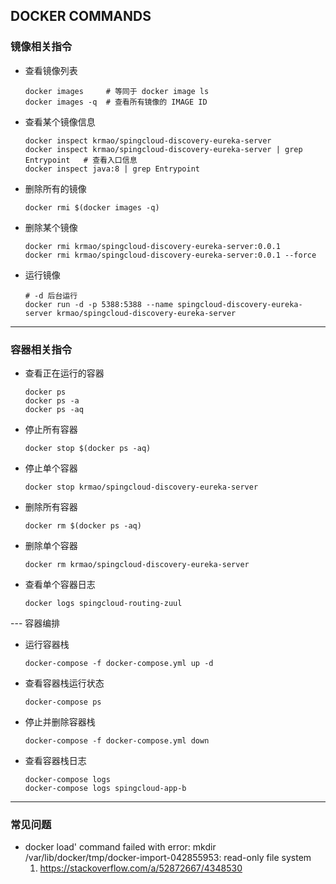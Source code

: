 ## DOCKER COMMANDS
### 镜像相关指令
* 查看镜像列表
    ```shell script
    docker images     # 等同于 docker image ls
    docker images -q  # 查看所有镜像的 IMAGE ID
    ```
* 查看某个镜像信息
    ```shell script
    docker inspect krmao/spingcloud-discovery-eureka-server
    docker inspect krmao/spingcloud-discovery-eureka-server | grep Entrypoint   # 查看入口信息
    docker inspect java:8 | grep Entrypoint
    ```
* 删除所有的镜像
    ```shell script
    docker rmi $(docker images -q)
    ```
* 删除某个镜像
    ```shell script
    docker rmi krmao/spingcloud-discovery-eureka-server:0.0.1
    docker rmi krmao/spingcloud-discovery-eureka-server:0.0.1 --force
    ```
* 运行镜像
    ```shell script
    # -d 后台运行
    docker run -d -p 5388:5388 --name spingcloud-discovery-eureka-server krmao/spingcloud-discovery-eureka-server
    ```
  
---
     
### 容器相关指令   
* 查看正在运行的容器
    ```shell script
    docker ps
    docker ps -a
    docker ps -aq
    ```
* 停止所有容器
    ```shell script
    docker stop $(docker ps -aq)
    ```
* 停止单个容器
    ```shell script
    docker stop krmao/spingcloud-discovery-eureka-server
    ```
* 删除所有容器
    ```shell script
    docker rm $(docker ps -aq)
    ```
* 删除单个容器
    ```shell script
    docker rm krmao/spingcloud-discovery-eureka-server
    ```
* 查看单个容器日志
    ```shell script
    docker logs spingcloud-routing-zuul
    ```

--- 容器编排
* 运行容器栈
    ```shell script
    docker-compose -f docker-compose.yml up -d
    ```
* 查看容器栈运行状态
    ```shell script
    docker-compose ps
    ```
* 停止并删除容器栈
    ```shell script
    docker-compose -f docker-compose.yml down
    ```
* 查看容器栈日志
    ```shell script
    docker-compose logs
    docker-compose logs spingcloud-app-b
    ```

---

### 常见问题
* docker load' command failed with error: mkdir /var/lib/docker/tmp/docker-import-042855953: read-only file system
    1. https://stackoverflow.com/a/52872667/4348530
